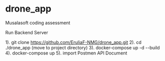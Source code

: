 # drone_app
Musalasoft coding assessment

Run Backend Server

1). git clone https://github.com/EruliaF-NMG/drone_app.git
2). cd ./drone_app (move to project directory)
3). docker-compose up -d --build
4). docker-compose up
5). import Postmen API Document 
